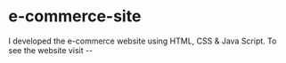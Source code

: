 # e-commerce-site
I developed the e-commerce website using HTML, CSS &amp; Java Script. To see the website visit --
